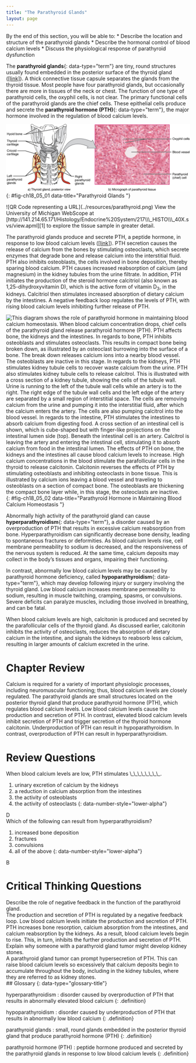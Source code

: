 ```yaml
---
title: "The Parathyroid Glands"
layout: page
---
```



<div data-type="abstract" markdown="1">
By the end of this section, you will be able to:
* Describe the location and structure of the parathyroid glands
* Describe the hormonal control of blood calcium levels
* Discuss the physiological response of parathyroid dysfunction

</div>

The **parathyroid glands**{: data-type="term"} are tiny, round structures usually found embedded in the posterior surface of the thyroid gland ([\[link\]](#fig-ch18_05_01)). A thick connective tissue capsule separates the glands from the thyroid tissue. Most people have four parathyroid glands, but occasionally there are more in tissues of the neck or chest. The function of one type of parathyroid cells, the oxyphil cells, is not clear. The primary functional cells of the parathyroid glands are the chief cells. These epithelial cells produce and secrete the **parathyroid hormone (PTH)**{: data-type="term"}, the major hormone involved in the regulation of blood calcium levels.

 ![Part A of this diagram shows the four, small, disc-shaped parathyroid glands embedded in the posterior surface of the thyroid gland. Part B shows a micrograph of parathyroid tissue. The tissue is largely composed of cube-shaped chief cells encircling a central blood vessel. A few larger and darker-staining oxyphil cells are embedded within the many chief cells.](../resources/1814_The_Parathyroid_Glands.jpg "The small parathyroid glands are embedded in the posterior surface of the thyroid gland. LM &#xD7; 760. (Micrograph provided by the Regents of University of Michigan Medical School &#xA9; 2012)"){: #fig-ch18_05_01 data-title="Parathyroid Glands "}

<div data-type="note" data-has-label="true" class="note anatomy interactive um" data-label="" markdown="1">
<span data-type="media" data-alt="QR Code representing a URL"> ![QR Code representing a URL](../resources/parathyroid.png) </span>
View the University of Michigan WebScope at [http://141.214.65.171/Histology/Endocrine%20System/217\\\_HISTO\\\_40X.svs/view.apml][1] to explore the tissue sample in greater detail.

</div>

The parathyroid glands produce and secrete PTH, a peptide hormone, in response to low blood calcium levels ([\[link\]](#fig-ch18_05_02)). PTH secretion causes the release of calcium from the bones by stimulating osteoclasts, which secrete enzymes that degrade bone and release calcium into the interstitial fluid. PTH also inhibits osteoblasts, the cells involved in bone deposition, thereby sparing blood calcium. PTH causes increased reabsorption of calcium (and magnesium) in the kidney tubules from the urine filtrate. In addition, PTH initiates the production of the steroid hormone calcitriol (also known as 1,25-dihydroxyvitamin D), which is the active form of vitamin D<sub>3</sub>, in the kidneys. Calcitriol then stimulates increased absorption of dietary calcium by the intestines. A negative feedback loop regulates the levels of PTH, with rising blood calcium levels inhibiting further release of PTH.

 ![This diagram shows the role of parathyroid hormone in maintaining blood calcium homeostasis. When blood calcium concentration drops, chief cells of the parathyroid gland release parathyroid hormone (PTH). PTH affects bone, the kidneys and the intestines. In regards to bone, PTH inhibits osteoblasts and stimulates osteoclasts. This results in compact bone being broken down, as illustrated by an osteoclast burrowing into the surface of a bone. The break down releases calcium ions into a nearby blood vessel. The osteoblasts are inactive in this stage. In regards to the kidneys, PTH stimulates kidney tubule cells to recover waste calcium from the urine. PTH also stimulates kidney tubule cells to release calcitrol. This is illustrated with a cross section of a kidney tubule, showing the cells of the tubule wall. Urine is running to the left of the tubule wall cells while an artery is to the right. The right edge of the tubule wall cells and the left edge of the artery are separated by a small region of interstitial space. The cells are removing calcium from the urine and pumping it into the interstitial fluid, after which the calcium enters the artery. The cells are also pumping calcitrol into the blood vessel. In regards to the intestine, PTH stimulates the intestines to absorb calcium from digesting food. A cross section of an intestinal cell is shown, which is cube-shaped but with finger-like projections on the intestinal lumen side (top). Beneath the intestinal cell is an artery. Calcitrol is leaving the artery and entering the intestinal cell, stimulating it to absorb calcium from food in the intestinal lumen. The effects of PTH on bone, the kidneys and the intestines all cause blood calcium levels to increase. High calcium concentrations in the blood stimulate the parafollicular cells in the thyroid to release calcitonin. Calcitonin reverses the effects of PTH by stimulating osteoblasts and inhibiting osteoclasts in bone tissue. This is illustrated by calcium ions leaving a blood vessel and traveling to osteoblasts on a section of compact bone. The osteoblasts are thickening the compact bone layer while, in this stage, the osteoclasts are inactive.](../resources/1817_The_Role_of_Parathyroid_Hormone_in_Maintaining_Blood_Calcium_Homeostasis.jpg "Parathyroid hormone increases blood calcium levels when they drop too low. Conversely, calcitonin, which is released from the thyroid gland, decreases blood calcium levels when they become too high. These two mechanisms constantly maintain blood calcium concentration at homeostasis."){: #fig-ch18_05_02 data-title="Parathyroid Hormone in Maintaining Blood Calcium Homeostasis "}

Abnormally high activity of the parathyroid gland can cause **hyperparathyroidism**{: data-type="term"}, a disorder caused by an overproduction of PTH that results in excessive calcium reabsorption from bone. Hyperparathyroidism can significantly decrease bone density, leading to spontaneous fractures or deformities. As blood calcium levels rise, cell membrane permeability to sodium is decreased, and the responsiveness of the nervous system is reduced. At the same time, calcium deposits may collect in the body’s tissues and organs, impairing their functioning.

In contrast, abnormally low blood calcium levels may be caused by parathyroid hormone deficiency, called **hypoparathyroidism**{: data-type="term"}, which may develop following injury or surgery involving the thyroid gland. Low blood calcium increases membrane permeability to sodium, resulting in muscle twitching, cramping, spasms, or convulsions. Severe deficits can paralyze muscles, including those involved in breathing, and can be fatal.

When blood calcium levels are high, calcitonin is produced and secreted by the parafollicular cells of the thyroid gland. As discussed earlier, calcitonin inhibits the activity of osteoclasts, reduces the absorption of dietary calcium in the intestine, and signals the kidneys to reabsorb less calcium, resulting in larger amounts of calcium excreted in the urine.

# Chapter Review

Calcium is required for a variety of important physiologic processes, including neuromuscular functioning; thus, blood calcium levels are closely regulated. The parathyroid glands are small structures located on the posterior thyroid gland that produce parathyroid hormone (PTH), which regulates blood calcium levels. Low blood calcium levels cause the production and secretion of PTH. In contrast, elevated blood calcium levels inhibit secretion of PTH and trigger secretion of the thyroid hormone calcitonin. Underproduction of PTH can result in hypoparathyroidism. In contrast, overproduction of PTH can result in hyperparathyroidism.

# Review Questions

<div data-type="exercise" class="exercise">
<div data-type="problem" class="problem" markdown="1">
When blood calcium levels are low, PTH stimulates \_\_\_\_\_\_\_\_.

1.  urinary excretion of calcium by the kidneys
2.  a reduction in calcium absorption from the intestines
3.  the activity of osteoblasts
4.  the activity of osteoclasts
{: data-number-style="lower-alpha"}

</div>
<div data-type="solution" class="solution" markdown="1">
D

</div>
</div>

<div data-type="exercise" class="exercise">
<div data-type="problem" class="problem" markdown="1">
Which of the following can result from hyperparathyroidism?

1.  increased bone deposition
2.  fractures
3.  convulsions
4.  all of the above
{: data-number-style="lower-alpha"}

</div>
<div data-type="solution" class="solution" markdown="1">
B

</div>
</div>

# Critical Thinking Questions

<div data-type="exercise" class="exercise">
<div data-type="problem" class="problem" markdown="1">
Describe the role of negative feedback in the function of the parathyroid gland.

</div>
<div data-type="solution" class="solution" markdown="1">
The production and secretion of PTH is regulated by a negative feedback loop. Low blood calcium levels initiate the production and secretion of PTH. PTH increases bone resorption, calcium absorption from the intestines, and calcium reabsorption by the kidneys. As a result, blood calcium levels begin to rise. This, in turn, inhibits the further production and secretion of PTH.

</div>
</div>

<div data-type="exercise" class="exercise">
<div data-type="problem" class="problem" markdown="1">
Explain why someone with a parathyroid gland tumor might develop kidney stones.

</div>
<div data-type="solution" class="solution" markdown="1">
A parathyroid gland tumor can prompt hypersecretion of PTH. This can raise blood calcium levels so excessively that calcium deposits begin to accumulate throughout the body, including in the kidney tubules, where they are referred to as kidney stones.

</div>
</div>

<div data-type="glossary" markdown="1">
## Glossary
{: data-type="glossary-title"}

hyperparathyroidism
: disorder caused by overproduction of PTH that results in abnormally elevated blood calcium
{: .definition}

hypoparathyroidism
: disorder caused by underproduction of PTH that results in abnormally low blood calcium
{: .definition}

parathyroid glands
: small, round glands embedded in the posterior thyroid gland that produce parathyroid hormone (PTH)
{: .definition}

parathyroid hormone (PTH)
: peptide hormone produced and secreted by the parathyroid glands in response to low blood calcium levels
{: .definition}

</div>



[1]: http://openstaxcollege.org/l/parathyroid
